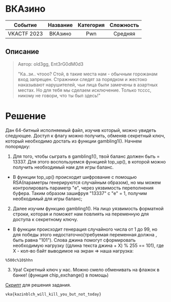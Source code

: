 # ВКАзино

|   Cобытие   | Название | Категория | Сложность |
| :---------: | :------: | :-------: | :-------: |
| VKACTF 2023 |  ВКАзино  |  Pwn  |  Средняя  |

## Описание

>Автор: old3gg, Ent3rG0dM0d3
>
>"Ка..зи.. чтооо? Стой, в такие места нам - обычным горожанам вход запрещен. Стражники следят за порядком и жестоко наказывают нарушителей, чьи лица были замечены в азартных местах. Но для тебя мы сделаем исключение. Только тсссc, никому не говори, что ты был здесь!"

# Решение

Дан 64-битный исполняемый файл, изучив который, можно увидеть следующее. Доступ к флагу можно получить, обменяв секретный ключ, который необходимо достать из функции gambling1(). Начнем попорядку:
1. Для того, чтобы сыграть в gambling1(), твой баланс должен быть = 13337. Для этого воспользуемся функцией top_up(), в которой можно получить необходимый нам для игры баланс.
- В функции top_up() происходит шифрование с помощью RSA(параметры генерируются случайным образом), но мы можем контролировать параметр "e", через уязвимость переполнения буфера. Таким образом зашифруя "13337" с "e" = 1, получим необходимый для игры баланс;
2. Далее изучим функцию gambling1(). На лицо уязвимость форматной строки, которая и поможет нам повлиять на переменную для доступа к секретному ключу.
- В функции происходит генерация случайного числа от 1 до 99, но для победы этого недостаточно(требуемая переменная должна , быть равна "101"). Слова джина помогут сформировать необходимую нагрузку ((длина текста джина + X) % 255 == 101), где X - кол-во байт выводимое на экран => наша нагрузка:
```
%500с%10$hhn
```
3. Ура! Скретный ключ у нас. Можно смело обменивать на флажок в банке! (функция chip_exchange() в помощь)

[Скрипт](../exploit/exploit.py) для решения задания.

```
vka{kazinblch_will_kill_you_but_not_today}
```